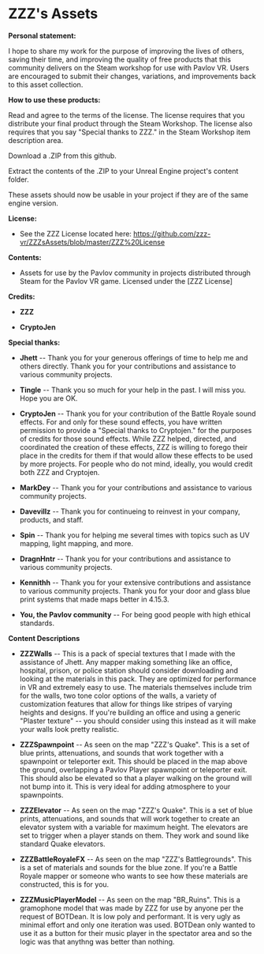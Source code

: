 # ZZZ's Assets

**Personal statement:**

I hope to share my work for the purpose of improving the lives of others, saving their time, and improving the quality of free products that this community delivers on the Steam workshop for use with Pavlov VR. Users are encouraged to submit their changes, variations, and improvements back to this asset collection.


**How to use these products:**

Read and agree to the terms of the license. The license requires that you distribute your final product through the Steam Workshop. The license also requires that you say "Special thanks to ZZZ." in the Steam Workshop item description area.

Download a .ZIP from this github.

Extract the contents of the .ZIP to your Unreal Engine project's content folder.

These assets should now be usable in your project if they are of the same engine version.

**License:**

* See the ZZZ License located here: https://github.com/zzz-vr/ZZZsAssets/blob/master/ZZZ%20License



**Contents:**

* Assets for use by the Pavlov community in projects distributed through Steam for the Pavlov VR game. Licensed under the [ZZZ License]



**Credits:**

* **ZZZ**

* **CryptoJen**

**Special thanks:**

* **Jhett** -- Thank you for your generous offerings of time to help me and others directly. Thank you for your contributions and assistance to various community projects.

* **Tingle** -- Thank you so much for your help in the past. I will miss you. Hope you are OK.

* **CryptoJen** -- Thank you for your contribution of the Battle Royale sound effects. For and only for these sound effects, you have written permission to provide a "Special thanks to Cryptojen." for the purposes of credits for those sound effects. While ZZZ helped, directed, and coordinated the creation of these effects, ZZZ is willing to forego their place in the credits for them if that would allow these effects to be used by more projects. For people who do not mind, ideally, you would credit both ZZZ and Cryptojen.

* **MarkDey** -- Thank you for your contributions and assistance to various community projects.

* **Davevillz** -- Thank you for continueing to reinvest in your company, products, and staff. 

* **Spin** -- Thank you for helping me several times with topics such as UV mapping, light mapping, and more.

* **DragnHntr** -- Thank you for your contributions and assistance to various community projects.

* **Kennithh** -- Thank you for your extensive contributions and assistance to various community projects. Thank you for your door and glass blue print systems that made maps better in 4.15.3.

* **You, the Pavlov community** -- For being good people with high ethical standards.



**Content Descriptions**

* **ZZZWalls** -- This is a pack of special textures that I made with the assistance of Jhett. Any mapper making something like an office, hospital, prison, or police station should consider downloading and looking at the materials in this pack. They are optimized for performance in VR and extremely easy to use. The materials themselves include trim for the walls, two tone color options of the walls, a variety of customization features that allow for things like stripes of varying heights and designs. If you're building an office and using a generic "Plaster texture" -- you should consider using this instead as it will make your walls look pretty realistic. 

* **ZZZSpawnpoint** -- As seen on the map "ZZZ's Quake". This is a set of blue prints, attenuations, and sounds that work together with a spawnpoint or teleporter exit. This should be placed in the map above the ground, overlapping a Pavlov Player spawnpoint or teleporter exit. This should also be elevated so that a player walking on the ground will not bump into it. This is very ideal for adding atmosphere to your spawnpoints.

* **ZZZElevator** -- As seen on the map "ZZZ's Quake". This is a set of blue prints, attenuations, and sounds that will work together to create an elevator system with a variable for maximum height. The elevators are set to trigger when a player stands on them. They work and sound like standard Quake elevators.

* **ZZZBattleRoyaleFX** -- As seen on the map "ZZZ's Battlegrounds". This is a set of materials and sounds for the blue zone. If you're a Battle Royale mapper or someone who wants to see how these materials are constructed, this is for you.

* **ZZZMusicPlayerModel** -- As seen on the map "BR_Ruins". This is a gramophone model that was made by ZZZ for use by anyone per the request of BOTDean. It is low poly and performant. It is very ugly as minimal effort and only one iteration was used. BOTDean only wanted to use it as a button for their music player in the spectator area and so the logic was that anythng was better than nothing.
